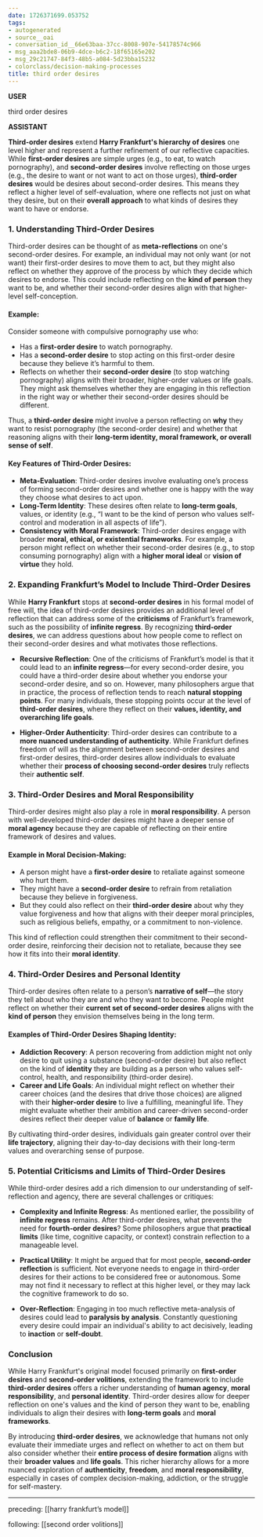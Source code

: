 ```yaml
---
date: 1726371699.053752
tags:
- autogenerated
- source__oai
- conversation_id__66e63baa-37cc-8008-907e-54178574c966
- msg_aaa2bde8-06b9-4dce-b6c2-18f65165e202
- msg_29c21747-84f3-48b5-a084-5d23bba15232
- colorclass/decision-making-processes
title: third order desires
---
```


**USER**

third order desires


**ASSISTANT**

**Third-order desires** extend **Harry Frankfurt's hierarchy of desires** one level higher and represent a further refinement of our reflective capacities. While **first-order desires** are simple urges (e.g., to eat, to watch pornography), and **second-order desires** involve reflecting on those urges (e.g., the desire to want or not want to act on those urges), **third-order desires** would be desires about second-order desires. This means they reflect a higher level of self-evaluation, where one reflects not just on what they desire, but on their **overall approach** to what kinds of desires they want to have or endorse.

### 1. **Understanding Third-Order Desires**

Third-order desires can be thought of as **meta-reflections** on one's second-order desires. For example, an individual may not only want (or not want) their first-order desires to move them to act, but they might also reflect on whether they approve of the process by which they decide which desires to endorse. This could include reflecting on the **kind of person** they want to be, and whether their second-order desires align with that higher-level self-conception.

#### **Example:**
Consider someone with compulsive pornography use who:
- Has a **first-order desire** to watch pornography.
- Has a **second-order desire** to stop acting on this first-order desire because they believe it’s harmful to them.
- Reflects on whether their **second-order desire** (to stop watching pornography) aligns with their broader, higher-order values or life goals. They might ask themselves whether they are engaging in this reflection in the right way or whether their second-order desires should be different.

Thus, a **third-order desire** might involve a person reflecting on **why** they want to resist pornography (the second-order desire) and whether that reasoning aligns with their **long-term identity, moral framework, or overall sense of self**.

#### **Key Features of Third-Order Desires:**
- **Meta-Evaluation**: Third-order desires involve evaluating one’s process of forming second-order desires and whether one is happy with the way they choose what desires to act upon.
- **Long-Term Identity**: These desires often relate to **long-term goals**, values, or identity (e.g., “I want to be the kind of person who values self-control and moderation in all aspects of life”).
- **Consistency with Moral Framework**: Third-order desires engage with broader **moral, ethical, or existential frameworks**. For example, a person might reflect on whether their second-order desires (e.g., to stop consuming pornography) align with a **higher moral ideal** or **vision of virtue** they hold.

### 2. **Expanding Frankfurt’s Model to Include Third-Order Desires**

While **Harry Frankfurt** stops at **second-order desires** in his formal model of free will, the idea of third-order desires provides an additional level of reflection that can address some of the **criticisms** of Frankfurt’s framework, such as the possibility of **infinite regress**. By recognizing **third-order desires**, we can address questions about how people come to reflect on their second-order desires and what motivates those reflections.

- **Recursive Reflection**: One of the criticisms of Frankfurt’s model is that it could lead to an **infinite regress**—for every second-order desire, you could have a third-order desire about whether you endorse your second-order desire, and so on. However, many philosophers argue that in practice, the process of reflection tends to reach **natural stopping points**. For many individuals, these stopping points occur at the level of **third-order desires**, where they reflect on their **values, identity, and overarching life goals**.

- **Higher-Order Authenticity**: Third-order desires can contribute to a **more nuanced understanding of authenticity**. While Frankfurt defines freedom of will as the alignment between second-order desires and first-order desires, third-order desires allow individuals to evaluate whether their **process of choosing second-order desires** truly reflects their **authentic self**.

### 3. **Third-Order Desires and Moral Responsibility**

Third-order desires might also play a role in **moral responsibility**. A person with well-developed third-order desires might have a deeper sense of **moral agency** because they are capable of reflecting on their entire framework of desires and values.

#### **Example in Moral Decision-Making:**
- A person might have a **first-order desire** to retaliate against someone who hurt them.
- They might have a **second-order desire** to refrain from retaliation because they believe in forgiveness.
- But they could also reflect on their **third-order desire** about why they value forgiveness and how that aligns with their deeper moral principles, such as religious beliefs, empathy, or a commitment to non-violence.

This kind of reflection could strengthen their commitment to their second-order desire, reinforcing their decision not to retaliate, because they see how it fits into their **moral identity**.

### 4. **Third-Order Desires and Personal Identity**

Third-order desires often relate to a person’s **narrative of self**—the story they tell about who they are and who they want to become. People might reflect on whether their **current set of second-order desires** aligns with the **kind of person** they envision themselves being in the long term.

#### **Examples of Third-Order Desires Shaping Identity:**
- **Addiction Recovery**: A person recovering from addiction might not only desire to quit using a substance (second-order desire) but also reflect on the kind of **identity** they are building as a person who values self-control, health, and responsibility (third-order desire).
- **Career and Life Goals**: An individual might reflect on whether their career choices (and the desires that drive those choices) are aligned with their **higher-order desire** to live a fulfilling, meaningful life. They might evaluate whether their ambition and career-driven second-order desires reflect their deeper value of **balance** or **family life**.

By cultivating third-order desires, individuals gain greater control over their **life trajectory**, aligning their day-to-day decisions with their long-term values and overarching sense of purpose.

### 5. **Potential Criticisms and Limits of Third-Order Desires**

While third-order desires add a rich dimension to our understanding of self-reflection and agency, there are several challenges or critiques:
- **Complexity and Infinite Regress**: As mentioned earlier, the possibility of **infinite regress** remains. After third-order desires, what prevents the need for **fourth-order desires**? Some philosophers argue that **practical limits** (like time, cognitive capacity, or context) constrain reflection to a manageable level.
  
- **Practical Utility**: It might be argued that for most people, **second-order reflection** is sufficient. Not everyone needs to engage in third-order desires for their actions to be considered free or autonomous. Some may not find it necessary to reflect at this higher level, or they may lack the cognitive framework to do so.

- **Over-Reflection**: Engaging in too much reflective meta-analysis of desires could lead to **paralysis by analysis**. Constantly questioning every desire could impair an individual's ability to act decisively, leading to **inaction** or **self-doubt**. 

### Conclusion

While Harry Frankfurt's original model focused primarily on **first-order desires** and **second-order volitions**, extending the framework to include **third-order desires** offers a richer understanding of **human agency**, **moral responsibility**, and **personal identity**. Third-order desires allow for deeper reflection on one's values and the kind of person they want to be, enabling individuals to align their desires with **long-term goals** and **moral frameworks**.

By introducing **third-order desires**, we acknowledge that humans not only evaluate their immediate urges and reflect on whether to act on them but also consider whether their **entire process of desire formation** aligns with their **broader values** and **life goals**. This richer hierarchy allows for a more nuanced exploration of **authenticity**, **freedom**, and **moral responsibility**, especially in cases of complex decision-making, addiction, or the struggle for self-mastery.


---

preceding: [[harry frankfurt’s model]]  


following: [[second order volitions]]